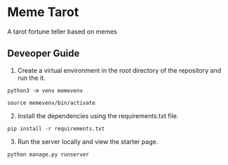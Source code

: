 # Meme Tarot
A tarot fortune teller based on memes

## Deveoper Guide
1. Create a virtual environment in the root directory of the repository and run the it.

```python3 -m venv memevenv```

```source memevenv/bin/activate```

2. Install the dependencies using the requirements.txt file.

```pip install -r requirements.txt```

3. Run the server locally and view the starter page.

```python manage.py runserver```

